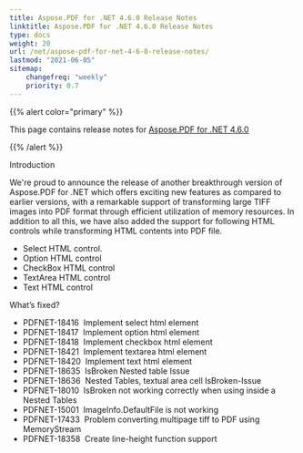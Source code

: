 ```yaml
---
title: Aspose.PDF for .NET 4.6.0 Release Notes
linktitle: Aspose.PDF for .NET 4.6.0 Release Notes
type: docs
weight: 20
url: /net/aspose-pdf-for-net-4-6-0-release-notes/
lastmod: "2021-06-05"
sitemap:
    changefreq: "weekly"
    priority: 0.7
---
```


{{% alert color="primary" %}}

This page contains release notes for [Aspose.PDF for .NET 4.6.0](http://www.aspose.com/downloads/pdf/net/new-releases/aspose.pdf-for-.net-4.6.0/)

{{% /alert %}}

Introduction

We're proud to announce the release of another breakthrough version of Aspose.PDF for .NET which offers exciting new features as compared to earlier versions, with a remarkable support of transforming large TIFF images into PDF format through efficient utilization of memory resources. In addition to all this, we have also added the support for following HTML controls while transforming HTML contents into PDF file.

- Select HTML control.
- Option HTML control
- CheckBox HTML control
- TextArea HTML control
- Text HTML control

What’s fixed?

- PDFNET-18416  Implement select html element
- PDFNET-18417  Implement option html element
- PDFNET-18418  Implement checkbox html element
- PDFNET-18421  Implement textarea html element
- PDFNET-18420  Implement text html element
- PDFNET-18635  IsBroken Nested table Issue
- PDFNET-18636  Nested Tables, textual area cell IsBroken-Issue
- PDFNET-18010  IsBroken not working correctly when using inside a Nested Tables
- PDFNET-15001  ImageInfo.DefaultFile is not working
- PDFNET-17433  Problem converting multipage tiff to PDF using MemoryStream
- PDFNET-18358  Create line-height function support
